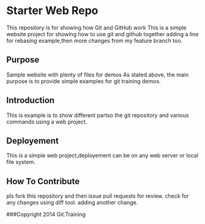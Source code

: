 # Starter Web Repo

This repository is for showing how Git and GitHub work
This is a simple website project for showing how to use git and github together
adding a line for rebasing example,then more changes from my feature branch too.

## Purpose

Sample website with plenty of files for demos
As stated above, the main purpose is to provide simple examples for git training demos.

## Introduction

This is example is to show different partso the git repository and various commands using a web project.

## Deployement

This is a simple web project,deployement can be on any web server or local file system.

## How To Contribute

pls fork this repository and then issue pull requests for review.
check for any changes using diff tool.
adding another change.

###Copyright
2014 Git.Training